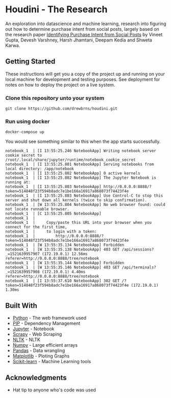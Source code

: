 # Houdini - The Research

An exploration into datascience and machine learning, research into figuring out how to determine purchase intent from social posts, largely based on the research paper [Identifying Purchase Intent from Social Posts](https://ojs.aaai.org/index.php/ICWSM/article/view/14505) by Vineet Gupta, Devesh Varshney, Harsh Jhamtani, Deepam Kedia and Shweta Karwa.

## Getting Started

These instructions will get you a copy of the project up and running on your local machine for development and testing purposes. See deployment for notes on how to deploy the project on a live system.

### Clone this repository unto your system

```
git clone https://github.com/drewbrns/houdini.git
```

### Run using docker

```
docker-compose up
```

You would see something similar to this when the app starts successfully. 

```
notebook_1  | [I 13:55:25.246 NotebookApp] Writing notebook server cookie secret to /root/.local/share/jupyter/runtime/notebook_cookie_secret
notebook_1  | [I 13:55:25.801 NotebookApp] Serving notebooks from local directory: /app/notebook
notebook_1  | [I 13:55:25.802 NotebookApp] 0 active kernels
notebook_1  | [I 13:55:25.802 NotebookApp] The Jupyter Notebook is running at:
notebook_1  | [I 13:55:25.803 NotebookApp] http://0.0.0.0:8888/?token=514848f23f594b8adc7e1be166a16917a868073f74423f4e
notebook_1  | [I 13:55:25.803 NotebookApp] Use Control-C to stop this server and shut down all kernels (twice to skip confirmation).
notebook_1  | [W 13:55:25.804 NotebookApp] No web browser found: could not locate runnable browser.
notebook_1  | [C 13:55:25.805 NotebookApp]
notebook_1  |
notebook_1  |     Copy/paste this URL into your browser when you connect for the first time,
notebook_1  |     to login with a token:
notebook_1  |         http://0.0.0.0:8888/?token=514848f23f594b8adc7e1be166a16917a868073f74423f4e
notebook_1  | [W 13:55:35.134 NotebookApp] Forbidden
notebook_1  | [W 13:55:35.138 NotebookApp] 403 GET /api/sessions?_=1521639957907 (172.19.0.1) 12.56ms referer=http://0.0.0.0:8888/tree/notebook
notebook_1  | [W 13:55:35.144 NotebookApp] Forbidden
notebook_1  | [W 13:55:35.146 NotebookApp] 403 GET /api/terminals?_=1521639957908 (172.19.0.1) 4.40ms referer=http://0.0.0.0:8888/tree/notebook
notebook_1  | [I 13:55:37.610 NotebookApp] 302 GET /?token=514848f23f594b8adc7e1be166a16917a868073f74423f4e (172.19.0.1) 1.30ms
```

## Built With

* [Python](https://python.org/) - The web framework used
* [PIP]() - Dependency Management
* [Jupyter](https://jupyter.org/) - Notebook
* [Scrapy](https://scrapy.org/) - Web Scraping 
* [NLTK](http://www.nltk.org/) - NLTK
* [Numpy](http://www.numpy.org/) - Large efficient arrays
* [Pandas](https://pandas.pydata.org/) - Data wrangling
* [Matplotlib](https://matplotlib.org/) - Ploting Graphs
* [Scikit-learn](http://scikit-learn.org/) - Machine Learning tools


## Acknowledgments

* Hat tip to anyone who's code was used

